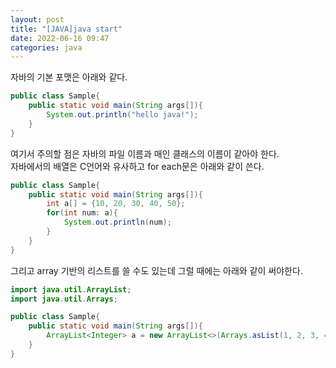 ```yaml
---
layout: post
title: "[JAVA]java start"
date: 2022-06-16 09:47
categories: java
---
```

자바의 기본 포맷은 아래와 같다.
```java
public class Sample{
    public static void main(String args[]){
        System.out.println("hello java!");
    }
}
```
여기서 주의할 점은 자바의 파일 이름과 매인 클래스의 이름이 같아야 한다.  
자바에서의 배열은 C언어와 유사하고 for each문은 아래와 같이 쓴다.
```java
public class Sample{
    public static void main(String args[]){
        int a[] = {10, 20, 30, 40, 50};
        for(int num: a){
            System.out.println(num);
        }
    }
}
```

그리고 array 기반의 리스트를 쓸 수도 있는데 그럴 때에는 아래와 같이 써야한다.
```java
import java.util.ArrayList;
import java.util.Arrays;

public class Sample{
    public static void main(String args[]){
        ArrayList<Integer> a = new ArrayList<>(Arrays.asList(1, 2, 3, 4));
    }
}
```

